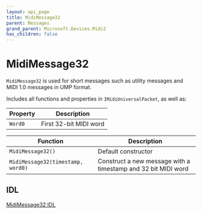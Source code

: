 ```yaml
---
layout: api_page
title: MidiMessage32
parent: Messages
grand_parent: Microsoft.Devices.Midi2
has_children: false
---
```


# MidiMessage32

`MidiMessage32` is used for short messages such as utility messages and MIDI 1.0 messages in UMP format.

Includes all functions and properties in `IMidiUniversalPacket`, as well as:

| Property | Description |
| -------- | ----------- |
| `Word0` | First 32-bit MIDI word|

| Function | Description |
| -------- | ----------- |
| `MidiMessage32()` | Default constructor |
| `MidiMessage32(timestamp, word0)` | Construct a new message with a timestamp and 32 bit MIDI word |

## IDL

[MidiMessage32 IDL](https://github.com/microsoft/MIDI/blob/main/src/app-sdk/winrt-core/MidiMessage32.idl)
